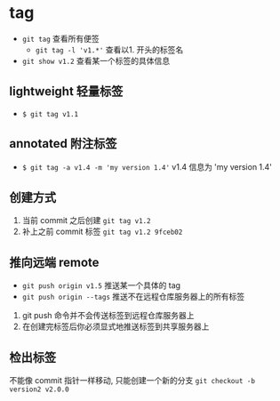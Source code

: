 # tag

- `git tag` 查看所有便签
  - `git tag -l 'v1.*'` 查看以1. 开头的标签名
- `git show v1.2` 查看某一个标签的具体信息

## lightweight 轻量标签

- `$ git tag v1.1`

## annotated 附注标签

- `$ git tag -a v1.4 -m 'my version 1.4'` v1.4 信息为 'my version 1.4'

## 创建方式

1. 当前 commit 之后创建 `git tag v1.2`
2. 补上之前 commit 标签 `git tag v1.2 9fceb02`

## 推向远端 remote

- `git push origin v1.5` 推送某一个具体的 tag
- `git push origin --tags` 推送不在远程仓库服务器上的所有标签

1. git push 命令并不会传送标签到远程仓库服务器上
2. 在创建完标签后你必须显式地推送标签到共享服务器上

## 检出标签

不能像 commit 指针一样移动, 只能创建一个新的分支 `git checkout -b version2 v2.0.0`